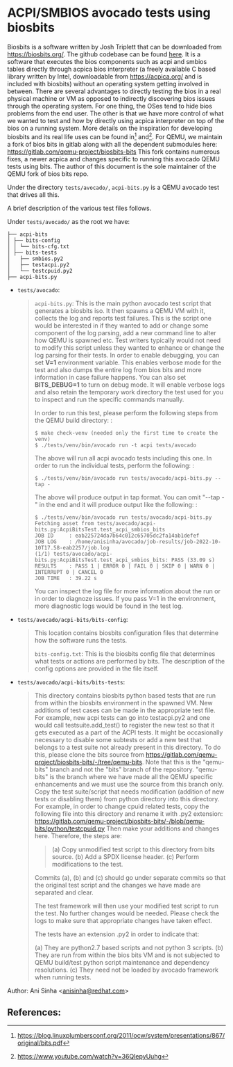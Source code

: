 # ACPI/SMBIOS avocado tests using biosbits

Biosbits is a software written by Josh Triplett that can be downloaded
from <https://biosbits.org/>. The github codebase can be found
[here](https://github.com/biosbits/bits/tree/master). It is a software
that executes the bios components such as acpi and smbios tables
directly through acpica bios interpreter (a freely available C based
library written by Intel, downloadable from <https://acpica.org/> and is
included with biosbits) without an operating system getting involved in
between. There are several advantages to directly testing the bios in a
real physical machine or VM as opposed to indirectly discovering bios
issues through the operating system. For one thing, the OSes tend to
hide bios problems from the end user. The other is that we have more
control of what we wanted to test and how by directly using acpica
interpreter on top of the bios on a running system. More details on the
inspiration for developing biosbits and its real life uses can be found
in[^1] and[^2]. For QEMU, we maintain a fork of bios bits in gitlab
along with all the dependent submodules here:
<https://gitlab.com/qemu-project/biosbits-bits> This fork contains
numerous fixes, a newer acpica and changes specific to running this
avocado QEMU tests using bits. The author of this document is the sole
maintainer of the QEMU fork of bios bits repo.

Under the directory `tests/avocado/`, `acpi-bits.py` is a QEMU avocado
test that drives all this.

A brief description of the various test files follows.

Under `tests/avocado/` as the root we have:

    ├── acpi-bits
    │ ├── bits-config
    │ │ └── bits-cfg.txt
    │ ├── bits-tests
    │   ├── smbios.py2
    │   ├── testacpi.py2
    │   └── testcpuid.py2
    ├── acpi-bits.py

-   `tests/avocado`:

    > `acpi-bits.py`: This is the main python avocado test script that
    > generates a biosbits iso. It then spawns a QEMU VM with it,
    > collects the log and reports test failures. This is the script one
    > would be interested in if they wanted to add or change some
    > component of the log parsing, add a new command line to alter how
    > QEMU is spawned etc. Test writers typically would not need to
    > modify this script unless they wanted to enhance or change the log
    > parsing for their tests. In order to enable debugging, you can set
    > **V=1** environment variable. This enables verbose mode for the
    > test and also dumps the entire log from bios bits and more
    > information in case failure happens. You can also set
    > **BITS_DEBUG=1** to turn on debug mode. It will enable verbose
    > logs and also retain the temporary work directory the test used
    > for you to inspect and run the specific commands manually.
    >
    > In order to run this test, please perform the following steps from
    > the QEMU build directory: :
    >
    >     $ make check-venv (needed only the first time to create the venv)
    >     $ ./tests/venv/bin/avocado run -t acpi tests/avocado
    >
    > The above will run all acpi avocado tests including this one. In
    > order to run the individual tests, perform the following: :
    >
    >     $ ./tests/venv/bin/avocado run tests/avocado/acpi-bits.py --tap -
    >
    > The above will produce output in tap format. You can omit \"\--tap
    > -\" in the end and it will produce output like the following: :
    >
    >     $ ./tests/venv/bin/avocado run tests/avocado/acpi-bits.py
    >     Fetching asset from tests/avocado/acpi-bits.py:AcpiBitsTest.test_acpi_smbios_bits
    >     JOB ID     : eab225724da7b64c012c65705dc2fa14ab1defef
    >     JOB LOG    : /home/anisinha/avocado/job-results/job-2022-10-10T17.58-eab2257/job.log
    >     (1/1) tests/avocado/acpi-bits.py:AcpiBitsTest.test_acpi_smbios_bits: PASS (33.09 s)
    >     RESULTS    : PASS 1 | ERROR 0 | FAIL 0 | SKIP 0 | WARN 0 | INTERRUPT 0 | CANCEL 0
    >     JOB TIME   : 39.22 s
    >
    > You can inspect the log file for more information about the run or
    > in order to diagnoze issues. If you pass V=1 in the environment,
    > more diagnostic logs would be found in the test log.

-   `tests/avocado/acpi-bits/bits-config`:

    > This location contains biosbits configuration files that determine
    > how the software runs the tests.
    >
    > `bits-config.txt`: This is the biosbits config file that
    > determines what tests or actions are performed by bits. The
    > description of the config options are provided in the file itself.

-   `tests/avocado/acpi-bits/bits-tests`:

    > This directory contains biosbits python based tests that are run
    > from within the biosbits environment in the spawned VM. New
    > additions of test cases can be made in the appropriate test file.
    > For example, new acpi tests can go into testacpi.py2 and one would
    > call testsuite.add_test() to register the new test so that it gets
    > executed as a part of the ACPI tests. It might be occasionally
    > necessary to disable some subtests or add a new test that belongs
    > to a test suite not already present in this directory. To do this,
    > please clone the bits source from
    > <https://gitlab.com/qemu-project/biosbits-bits/-/tree/qemu-bits>.
    > Note that this is the \"qemu-bits\" branch and not the \"bits\"
    > branch of the repository. \"qemu-bits\" is the branch where we
    > have made all the QEMU specific enhancements and we must use the
    > source from this branch only. Copy the test suite/script that
    > needs modification (addition of new tests or disabling them) from
    > python directory into this directory. For example, in order to
    > change cpuid related tests, copy the following file into this
    > directory and rename it with .py2 extension:
    > <https://gitlab.com/qemu-project/biosbits-bits/-/blob/qemu-bits/python/testcpuid.py>
    > Then make your additions and changes here. Therefore, the steps
    > are:
    >
    > > (a) Copy unmodified test script to this directory from bits
    > >     source.
    > > (b) Add a SPDX license header.
    > > (c) Perform modifications to the test.
    >
    > Commits (a), (b) and (c) should go under separate commits so that
    > the original test script and the changes we have made are
    > separated and clear.
    >
    > The test framework will then use your modified test script to run
    > the test. No further changes would be needed. Please check the
    > logs to make sure that appropriate changes have taken effect.
    >
    > The tests have an extension .py2 in order to indicate that:
    >
    > (a) They are python2.7 based scripts and not python 3 scripts.
    > (b) They are run from within the bios bits VM and is not subjected
    >     to QEMU build/test python script maintenance and dependency
    >     resolutions.
    > (c) They need not be loaded by avocado framework when running
    >     tests.

Author: Ani Sinha \<<anisinha@redhat.com>\>

## References:

[^1]: <https://blog.linuxplumbersconf.org/2011/ocw/system/presentations/867/original/bits.pdf>

[^2]: <https://www.youtube.com/watch?v=36QIepyUuhg>
